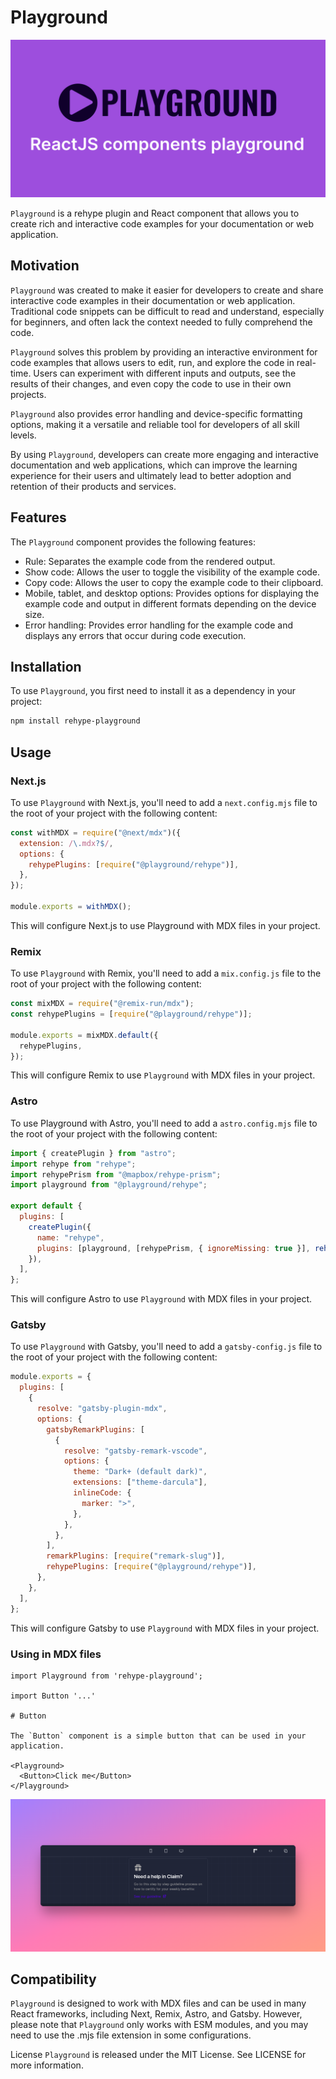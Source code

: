# Playground

![playground-logo](/img/media.svg)

`Playground` is a rehype plugin and React component that allows you to create rich and interactive code examples for your documentation or web application.

## Motivation

`Playground` was created to make it easier for developers to create and share interactive code examples in their documentation or web application. Traditional code snippets can be difficult to read and understand, especially for beginners, and often lack the context needed to fully comprehend the code.

`Playground` solves this problem by providing an interactive environment for code examples that allows users to edit, run, and explore the code in real-time. Users can experiment with different inputs and outputs, see the results of their changes, and even copy the code to use in their own projects.

`Playground` also provides error handling and device-specific formatting options, making it a versatile and reliable tool for developers of all skill levels.

By using `Playground`, developers can create more engaging and interactive documentation and web applications, which can improve the learning experience for their users and ultimately lead to better adoption and retention of their products and services.

## Features

The `Playground` component provides the following features:

- Rule: Separates the example code from the rendered output.
- Show code: Allows the user to toggle the visibility of the example code.
- Copy code: Allows the user to copy the example code to their clipboard.
- Mobile, tablet, and desktop options: Provides options for displaying the example code and output in different formats depending on the device size.
- Error handling: Provides error handling for the example code and displays any errors that occur during code execution.

## Installation

To use `Playground`, you first need to install it as a dependency in your project:

```bash
npm install rehype-playground
```

## Usage

### Next.js

To use `Playground` with Next.js, you'll need to add a `next.config.mjs` file to the root of your project with the following content:

```js
const withMDX = require("@next/mdx")({
  extension: /\.mdx?$/,
  options: {
    rehypePlugins: [require("@playground/rehype")],
  },
});

module.exports = withMDX();
```

This will configure Next.js to use Playground with MDX files in your project.

### Remix

To use `Playground` with Remix, you'll need to add a `mix.config.js` file to the root of your project with the following content:

```js
const mixMDX = require("@remix-run/mdx");
const rehypePlugins = [require("@playground/rehype")];

module.exports = mixMDX.default({
  rehypePlugins,
});
```

This will configure Remix to use `Playground` with MDX files in your project.

### Astro

To use Playground with Astro, you'll need to add a `astro.config.mjs` file to the root of your project with the following content:

```js
import { createPlugin } from "astro";
import rehype from "rehype";
import rehypePrism from "@mapbox/rehype-prism";
import playground from "@playground/rehype";

export default {
  plugins: [
    createPlugin({
      name: "rehype",
      plugins: [playground, [rehypePrism, { ignoreMissing: true }], rehype()],
    }),
  ],
};
```

This will configure Astro to use `Playground` with MDX files in your project.

### Gatsby

To use `Playground` with Gatsby, you'll need to add a `gatsby-config.js` file to the root of your project with the following content:

```js
module.exports = {
  plugins: [
    {
      resolve: "gatsby-plugin-mdx",
      options: {
        gatsbyRemarkPlugins: [
          {
            resolve: "gatsby-remark-vscode",
            options: {
              theme: "Dark+ (default dark)",
              extensions: ["theme-darcula"],
              inlineCode: {
                marker: ">",
              },
            },
          },
        ],
        remarkPlugins: [require("remark-slug")],
        rehypePlugins: [require("@playground/rehype")],
      },
    },
  ],
};
```

This will configure Gatsby to use `Playground` with MDX files in your project.

### Using in MDX files

```mdx
import Playground from 'rehype-playground';

import Button '...'

# Button

The `Button` component is a simple button that can be used in your application.

<Playground>
  <Button>Click me</Button>
</Playground>
```

![playground](/img/dark.png)

## Compatibility

`Playground` is designed to work with MDX files and can be used in many React frameworks, including Next, Remix, Astro, and Gatsby. However, please note that `Playground` only works with ESM modules, and you may need to use the .mjs file extension in some configurations.

License
`Playground` is released under the MIT License. See LICENSE for more information.
